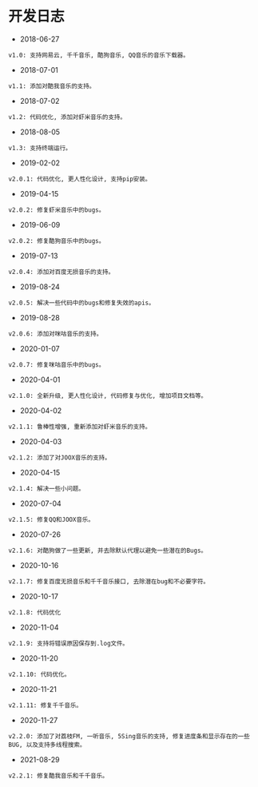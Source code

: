 # 开发日志

- 2018-06-27
```
v1.0: 支持网易云, 千千音乐, 酷狗音乐, QQ音乐的音乐下载器。
```
- 2018-07-01
```
v1.1: 添加对酷我音乐的支持。
```
- 2018-07-02
```
v1.2: 代码优化, 添加对虾米音乐的支持。
```
- 2018-08-05
```
v1.3: 支持终端运行。
```
- 2019-02-02
```
v2.0.1: 代码优化, 更人性化设计, 支持pip安装。
```
- 2019-04-15
```
v2.0.2: 修复虾米音乐中的bugs。
```
- 2019-06-09
```
v2.0.2: 修复酷狗音乐中的bugs。
```
- 2019-07-13
```
v2.0.4: 添加对百度无损音乐的支持。
```
- 2019-08-24
```
v2.0.5: 解决一些代码中的bugs和修复失效的apis。
```
- 2019-08-28
```
v2.0.6: 添加对咪咕音乐的支持。
```
- 2020-01-07
```
v2.0.7: 修复咪咕音乐中的bugs。
```
- 2020-04-01
```
v2.1.0: 全新升级, 更人性化设计, 代码修复与优化, 增加项目文档等。
```
- 2020-04-02
```
v2.1.1: 鲁棒性增强, 重新添加对虾米音乐的支持。
```
- 2020-04-03
```
v2.1.2: 添加了对JOOX音乐的支持。
```
- 2020-04-15
```
v2.1.4: 解决一些小问题。
```
- 2020-07-04
```
v2.1.5: 修复QQ和JOOX音乐。
```
- 2020-07-26
```
v2.1.6: 对酷狗做了一些更新, 并去除默认代理以避免一些潜在的Bugs。
```
- 2020-10-16
```
v2.1.7: 修复百度无损音乐和千千音乐接口, 去除潜在bug和不必要字符。
```
- 2020-10-17
```
v2.1.8: 代码优化
```
- 2020-11-04
```
v2.1.9: 支持将错误原因保存到.log文件。
```
- 2020-11-20
```
v2.1.10: 代码优化。
```
- 2020-11-21
```
v2.1.11: 修复千千音乐。
```
- 2020-11-27
```
v2.2.0: 添加了对荔枝FM, 一听音乐, 5Sing音乐的支持, 修复进度条和显示存在的一些BUG, 以及支持多线程搜索。
```
- 2021-08-29
```
v2.2.1: 修复酷我音乐和千千音乐。
```